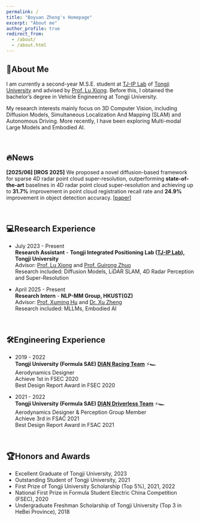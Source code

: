 ```yaml
---
permalink: /
title: "Boyuan Zheng's Homepage"
excerpt: "About me"
author_profile: true
redirect_from: 
  - /about/
  - /about.html
---
```


## 💫About Me

I am currently a second-year M.S.E. student at [TJ-IP Lab](https://github.com/TJ-IPLab/) of [Tongji University](https://www.tongji.edu.cn/) and advised by [Prof. Lu Xiong](https://auto.tongji.edu.cn/info/1146/6330.htm). Before this, I obtained the bachelor’s degree in Vehicle Engineering at Tongji University.

My research interests mainly focus on 3D Computer Vision, including Diffusion Models, Simultaneous Localization And Mapping (SLAM) and Autonomous Driving. More recently, I have been exploring Multi-modal Large Models and Embodied AI.

&nbsp;


## 🔥News

**[2025/06] [IROS 2025]** We proposed a novel diffusion-based framework for sparse 4D radar point cloud super-resolution, outperforming **state-of-the-art** baselines in 4D radar point cloud super-resolution and achieving up to **31.7%** improvement in point cloud registration recall rate and **24.9%** improvement in object detection accuracy. [[paper](https://arxiv.org/pdf/2503.17097v2)]
 
&nbsp;
 
<!--  One paper was submitted to IROS 2025. [[slides]] -->
<!-- **[2024/12]** Invited Talk at Princeton University. [[slides]](../files/Talk_princeton_zehan.pdf)    -->
<!-- **[2024/12]** Invited as a Reviewer for ICML. -->
<!-- &nbsp;   -->

<!--## 📝Publications -->
<!--<div class='paper-box'><div class='paper-box-image'><img src='..\static\images\LiDAR4D\dynamic_scene.png' alt="lidar4d" width="100%"> -->
<!--</div><div class='paper-box-text' markdown="1"> -->
<!--**LiDAR4D: Dynamic Neural Fields for Novel Space-time View LiDAR Synthesis**   --> 
<!--**Zehan Zheng**, Fan Lu, Weiyi Xue, Guang Chen, Changjun Jiang.    -->
<!--**CVPR**, 2024   -->
<!--**[[Paper]](https://arxiv.org/abs/2404.02742) &#124; [[Code]](https://github.com/ispc-lab/LiDAR4D) &#124; [[Project Page]] --><!--(https://dyfcalid.github.io/LiDAR4D) &#124; [[Video]](https://www.youtube.com/watch?v=E6XyG3A3EZ8) &#124; [[Talk]]--><!--(https://www.bilibili.com/video/BV1Uy411Y766/?t=10870) &#124; [[Slides]]--><!--(https://drive.google.com/file/d/1Q6yTVGoBf_nfWR4rW9RcSGlxRMufmSXc/view?usp=sharing) &#124; [[Poster]]--><!--(https://drive.google.com/file/d/13cf0rSjCjGRyBsYOcQSa6Qf1Oe1a5QCy/view?usp=sharing)**   --><!--
Differentiable LiDAR-only framework for novel space-time LiDAR view synthesis, which reconstructs dynamic driving scenarios and --><!--generates realistic LiDAR point clouds end-to-end. It also supports simulation in the dynamic scene.  -->

<!--</div> -->
<!--</div> -->


## 💻Research Experience
- July 2023 - Present  
  **Research Assistant** - **Tongji Integrated Positioning Lab ([TJ-IP Lab](https://github.com/TJ-IPLab/)), Tongji University**  
  Advisor: [Prof. Lu Xiong](https://auto.tongji.edu.cn/info/1146/6330.htm) and [Prof. Guirong Zhuo](https://auto.tongji.edu.cn/info/1180/6595.htm)         
  Research included: Diffusion Models, LiDAR SLAM, 4D Radar Perception and Super-Resolution

- April 2025 - Present  
  **Research Intern** - **NLP-MM Group, HKUST(GZ)**  
  Advisor: [Prof. Xuming Hu](https://xuminghu.github.io/) and [Dr. Xu Zheng](https://zhengxujosh.github.io/)    
  Research included: MLLMs, Embodied AI
  
&nbsp;

## 🛠️Engineering Experience
- 2019 - 2022  
  **Tongji University (Formula SAE) [DIAN Racing Team](http://www.dianracing.com/)** ⚡🏎️   
  Aerodynamics Designer  
  Achieve 1st in FSEC 2020  
  Best Design Report Award in FSEC 2020  

- 2021 - 2022  
**Tongji University (Formula SAE) [DIAN Driverless Team](http://www.dianracing.com/)** ⚡🏎️   
  Aerodynamics Designer & Perception Group Member  
  Achieve 3rd in FSAC 2021  
  Best Design Report Award in FSAC 2021 

&nbsp;   

## 🏆Honors and Awards
- Excellent Graduate of Tongji University, 2023
- Outstanding Student of Tongji University, 2021
- First Prize of Tongji University Scholarship (Top 5%), 2021, 2022
- National First Prize in Formula Student Electric China Competition (FSEC), 2020
- Undergraduate Freshman Scholarship of Tongji University (Top 3 in HeBei Province), 2018  

&nbsp;  
